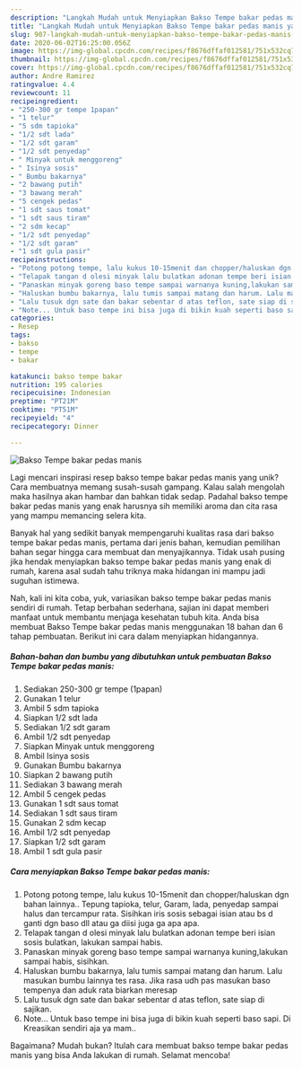 ```yaml
---
description: "Langkah Mudah untuk Menyiapkan Bakso Tempe bakar pedas manis yang Menggugah Selera"
title: "Langkah Mudah untuk Menyiapkan Bakso Tempe bakar pedas manis yang Menggugah Selera"
slug: 907-langkah-mudah-untuk-menyiapkan-bakso-tempe-bakar-pedas-manis-yang-menggugah-selera
date: 2020-06-02T16:25:00.056Z
image: https://img-global.cpcdn.com/recipes/f8676dffaf012581/751x532cq70/bakso-tempe-bakar-pedas-manis-foto-resep-utama.jpg
thumbnail: https://img-global.cpcdn.com/recipes/f8676dffaf012581/751x532cq70/bakso-tempe-bakar-pedas-manis-foto-resep-utama.jpg
cover: https://img-global.cpcdn.com/recipes/f8676dffaf012581/751x532cq70/bakso-tempe-bakar-pedas-manis-foto-resep-utama.jpg
author: Andre Ramirez
ratingvalue: 4.4
reviewcount: 11
recipeingredient:
- "250-300 gr tempe 1papan"
- "1 telur"
- "5 sdm tapioka"
- "1/2 sdt lada"
- "1/2 sdt garam"
- "1/2 sdt penyedap"
- " Minyak untuk menggoreng"
- " Isinya sosis"
- " Bumbu bakarnya"
- "2 bawang putih"
- "3 bawang merah"
- "5 cengek pedas"
- "1 sdt saus tomat"
- "1 sdt saus tiram"
- "2 sdm kecap"
- "1/2 sdt penyedap"
- "1/2 sdt garam"
- "1 sdt gula pasir"
recipeinstructions:
- "Potong potong tempe, lalu kukus 10-15menit dan chopper/haluskan dgn bahan lainnya.. Tepung tapioka, telur, Garam, lada, penyedap sampai halus dan tercampur rata. Sisihkan iris sosis sebagai isian atau bs d ganti dgn baso dll atau ga diisi juga ga apa apa."
- "Telapak tangan d olesi minyak lalu bulatkan adonan tempe beri isian sosis bulatkan, lakukan sampai habis."
- "Panaskan minyak goreng baso tempe sampai warnanya kuning,lakukan sampai habis, sisihkan."
- "Haluskan bumbu bakarnya, lalu tumis sampai matang dan harum. Lalu masukan bumbu lainnya tes rasa. Jika rasa udh pas masukan baso tempenya dan aduk rata biarkan meresap"
- "Lalu tusuk dgn sate dan bakar sebentar d atas teflon, sate siap di sajikan."
- "Note... Untuk baso tempe ini bisa juga di bikin kuah seperti baso sapi. Di Kreasikan sendiri aja ya mam.."
categories:
- Resep
tags:
- bakso
- tempe
- bakar

katakunci: bakso tempe bakar 
nutrition: 195 calories
recipecuisine: Indonesian
preptime: "PT21M"
cooktime: "PT51M"
recipeyield: "4"
recipecategory: Dinner

---
```



![Bakso Tempe bakar pedas manis](https://img-global.cpcdn.com/recipes/f8676dffaf012581/751x532cq70/bakso-tempe-bakar-pedas-manis-foto-resep-utama.jpg)

Lagi mencari inspirasi resep bakso tempe bakar pedas manis yang unik? Cara membuatnya memang susah-susah gampang. Kalau salah mengolah maka hasilnya akan hambar dan bahkan tidak sedap. Padahal bakso tempe bakar pedas manis yang enak harusnya sih memiliki aroma dan cita rasa yang mampu memancing selera kita.



Banyak hal yang sedikit banyak mempengaruhi kualitas rasa dari bakso tempe bakar pedas manis, pertama dari jenis bahan, kemudian pemilihan bahan segar hingga cara membuat dan menyajikannya. Tidak usah pusing jika hendak menyiapkan bakso tempe bakar pedas manis yang enak di rumah, karena asal sudah tahu triknya maka hidangan ini mampu jadi suguhan istimewa.


Nah, kali ini kita coba, yuk, variasikan bakso tempe bakar pedas manis sendiri di rumah. Tetap berbahan sederhana, sajian ini dapat memberi manfaat untuk membantu menjaga kesehatan tubuh kita. Anda bisa membuat Bakso Tempe bakar pedas manis menggunakan 18 bahan dan 6 tahap pembuatan. Berikut ini cara dalam menyiapkan hidangannya.

<!--inarticleads1-->

##### Bahan-bahan dan bumbu yang dibutuhkan untuk pembuatan Bakso Tempe bakar pedas manis:

1. Sediakan 250-300 gr tempe (1papan)
1. Gunakan 1 telur
1. Ambil 5 sdm tapioka
1. Siapkan 1/2 sdt lada
1. Sediakan 1/2 sdt garam
1. Ambil 1/2 sdt penyedap
1. Siapkan  Minyak untuk menggoreng
1. Ambil  Isinya sosis
1. Gunakan  Bumbu bakarnya
1. Siapkan 2 bawang putih
1. Sediakan 3 bawang merah
1. Ambil 5 cengek pedas
1. Gunakan 1 sdt saus tomat
1. Sediakan 1 sdt saus tiram
1. Gunakan 2 sdm kecap
1. Ambil 1/2 sdt penyedap
1. Siapkan 1/2 sdt garam
1. Ambil 1 sdt gula pasir




<!--inarticleads2-->

##### Cara menyiapkan Bakso Tempe bakar pedas manis:

1. Potong potong tempe, lalu kukus 10-15menit dan chopper/haluskan dgn bahan lainnya.. Tepung tapioka, telur, Garam, lada, penyedap sampai halus dan tercampur rata. Sisihkan iris sosis sebagai isian atau bs d ganti dgn baso dll atau ga diisi juga ga apa apa.
1. Telapak tangan d olesi minyak lalu bulatkan adonan tempe beri isian sosis bulatkan, lakukan sampai habis.
1. Panaskan minyak goreng baso tempe sampai warnanya kuning,lakukan sampai habis, sisihkan.
1. Haluskan bumbu bakarnya, lalu tumis sampai matang dan harum. Lalu masukan bumbu lainnya tes rasa. Jika rasa udh pas masukan baso tempenya dan aduk rata biarkan meresap
1. Lalu tusuk dgn sate dan bakar sebentar d atas teflon, sate siap di sajikan.
1. Note... Untuk baso tempe ini bisa juga di bikin kuah seperti baso sapi. Di Kreasikan sendiri aja ya mam..




Bagaimana? Mudah bukan? Itulah cara membuat bakso tempe bakar pedas manis yang bisa Anda lakukan di rumah. Selamat mencoba!
